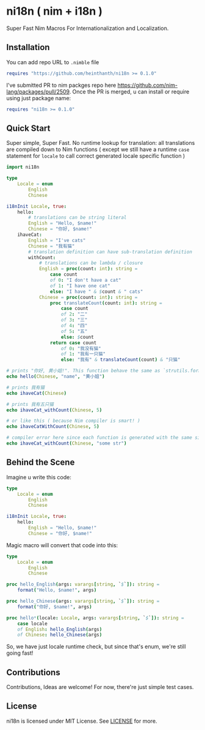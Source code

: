 # ni18n ( nim + i18n )

Super Fast Nim Macros For Internationalization and Localization.

## Installation

You can add repo URL to `.nimble` file

```nim
requires "https://github.com/heinthanth/ni18n >= 0.1.0"
```

I've submitted PR to nim packges repo here <https://github.com/nim-lang/packages/pull/2509>.
Once the PR is merged, u can install or require using just package name:

```nim
requires "ni18n >= 0.1.0"
```

## Quick Start

Super simple, Super Fast. No runtime lookup for translation: all translations are compiled down to Nim functions ( except we still have a runtime `case` statement for `locale` to call correct generated locale specific function )

```nim
import ni18n

type
    Locale = enum
        English
        Chinese

i18nInit Locale, true:
    hello:
        # translations can be string literal
        English = "Hello, $name!"
        Chinese = "你好, $name!"
    ihaveCat:
        English = "I've cats"
        Chinese = "我有猫"
        # translation definition can have sub-translation definition
        withCount:
            # translations can be lambda / closure
            English = proc(count: int): string =
                case count
                of 0: "I don't have a cat"
                of 1: "I have one cat"
                else: "I have " & $count & " cats"
            Chinese = proc(count: int): string =
                proc translateCount(count: int): string =
                    case count
                    of 2: "二"
                    of 3: "三"
                    of 4: "四"
                    of 5: "五"
                    else: $count
                return case count
                    of 0: "我没有猫"
                    of 1: "我有一只猫"
                    else: "我有" & translateCount(count) & "只猫"

# prints "你好, 黄小姐!". This function behave the same as `strutils.format`
echo hello(Chinese, "name", "黄小姐")

# prints 我有猫
echo ihaveCat(Chinese)

# prints 我有五只猫
echo ihaveCat_withCount(Chinese, 5)

# or like this ( because Nim compiler is smart! )
echo ihaveCatWithCount(Chinese, 5)

# compiler error here since each function is generated with the same signature from lambda
echo ihaveCat_withCount(Chinese, "some str") 
```

## Behind the Scene

Imagine u write this code:

```nim
type
    Locale = enum
        English
        Chinese

i18nInit Locale, true:
    hello:
        English = "Hello, $name!"
        Chinese = "你好, $name!"
```

Magic macro will convert that code into this:

```nim
type
    Locale = enum
        English
        Chinese

proc hello_English(args: varargs[string, `$`]): string =
    format("Hello, $name!", args)

proc hello_Chinese(args: varargs[string, `$`]): string =
    format("你好, $name!", args)

proc hello*(locale: Locale, args: varargs[string, `$`]): string =
    case locale
    of English: hello_English(args)
    of Chinese: hello_Chinese(args)
```

So, we have just locale runtime check, but since that's enum, we're still going fast!

## Contributions

Contributions, Ideas are welcome! For now, there're just simple test cases.

## License

ni18n is licensed under MIT License. See [LICENSE](LICENSE) for more.